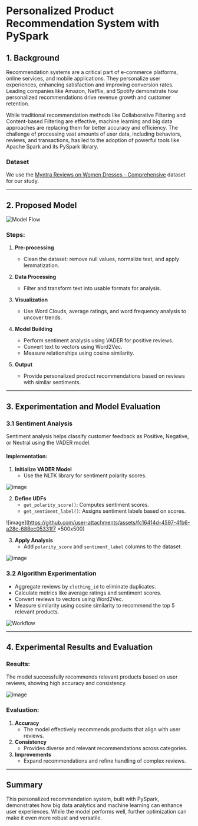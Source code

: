 # Personalized Product Recommendation System with PySpark

## 1. Background
Recommendation systems are a critical part of e-commerce platforms, online services, and mobile applications. They personalize user experiences, enhancing satisfaction and improving conversion rates. Leading companies like Amazon, Netflix, and Spotify demonstrate how personalized recommendations drive revenue growth and customer retention.

While traditional recommendation methods like Collaborative Filtering and Content-based Filtering are effective, machine learning and big data approaches are replacing them for better accuracy and efficiency. The challenge of processing vast amounts of user data, including behaviors, reviews, and transactions, has led to the adoption of powerful tools like Apache Spark and its PySpark library.

### Dataset
We use the [Myntra Reviews on Women Dresses - Comprehensive](https://www.kaggle.com/datasets/surajjha101/myntra-reviews-on-women-dresses-comprehensive) dataset for our study.

---

## 2. Proposed Model

![Model Flow](https://github.com/user-attachments/assets/0a74c972-8166-48bb-92b4-c9f5a0e1f85e)

### Steps:
1. **Pre-processing**
   - Clean the dataset: remove null values, normalize text, and apply lemmatization.

2. **Data Processing**
   - Filter and transform text into usable formats for analysis.

3. **Visualization**
   - Use Word Clouds, average ratings, and word frequency analysis to uncover trends.

4. **Model Building**
   - Perform sentiment analysis using VADER for positive reviews.
   - Convert text to vectors using Word2Vec.
   - Measure relationships using cosine similarity.

5. **Output**
   - Provide personalized product recommendations based on reviews with similar sentiments.

---

## 3. Experimentation and Model Evaluation

### 3.1 Sentiment Analysis
Sentiment analysis helps classify customer feedback as Positive, Negative, or Neutral using the VADER model. 

#### Implementation:
1. **Initialize VADER Model**
   - Use the NLTK library for sentiment polarity scores.
   
![image](https://github.com/user-attachments/assets/91024d00-d6dc-4151-a12c-ae3cb692c973)

2. **Define UDFs**
   - `get_polarity_score()`: Computes sentiment scores.
   - `get_sentiment_label()`: Assigns sentiment labels based on scores.

![image](https://github.com/user-attachments/assets/fc16414d-4597-4fb6-a28c-688ec05331f7 =500x500)

3. **Apply Analysis**
   - Add `polarity_score` and `sentiment_label` columns to the dataset.

![image](https://github.com/user-attachments/assets/823e1d70-db93-4cb9-b08c-3d71c412906d)

### 3.2 Algorithm Experimentation
- Aggregate reviews by `clothing_id` to eliminate duplicates.
- Calculate metrics like average ratings and sentiment scores.
- Convert reviews to vectors using Word2Vec.
- Measure similarity using cosine similarity to recommend the top 5 relevant products.

![Workflow](https://github.com/user-attachments/assets/7dd14692-e635-45c9-abe9-9d498dbae5a3)

---

## 4. Experimental Results and Evaluation

### Results:
The model successfully recommends relevant products based on user reviews, showing high accuracy and consistency. 

![image](https://github.com/user-attachments/assets/c953849a-31c7-4cb2-9b85-867fbf798955)

### Evaluation:
1. **Accuracy**
   - The model effectively recommends products that align with user reviews.
2. **Consistency**
   - Provides diverse and relevant recommendations across categories.
3. **Improvements**
   - Expand recommendations and refine handling of complex reviews.

---

## Summary
This personalized recommendation system, built with PySpark, demonstrates how big data analytics and machine learning can enhance user experiences. While the model performs well, further optimization can make it even more robust and versatile.
